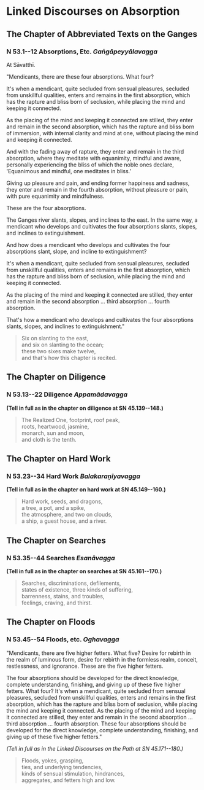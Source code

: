 # Linked Discourses on Absorption

<!--pg-->
## The Chapter of Abbreviated Texts on the Ganges

### N 53.1--12 Absorptions, Etc. *Gaṅgāpeyyālavagga*

At Sāvatthī.

"Mendicants, there are these four absorptions. What four?

It's when a mendicant, quite secluded from sensual pleasures, secluded
from unskillful qualities, enters and remains in the first absorption,
which has the rapture and bliss born of seclusion, while placing the
mind and keeping it connected.

As the placing of the mind and keeping it connected are stilled, they
enter and remain in the second absorption, which has the rapture and
bliss born of immersion, with internal clarity and mind at one, without
placing the mind and keeping it connected.

And with the fading away of rapture, they enter and remain in the third
absorption, where they meditate with equanimity, mindful and aware,
personally experiencing the bliss of which the noble ones declare,
'Equanimous and mindful, one meditates in bliss.'

Giving up pleasure and pain, and ending former happiness and sadness,
they enter and remain in the fourth absorption, without pleasure or
pain, with pure equanimity and mindfulness.

These are the four absorptions.

The Ganges river slants, slopes, and inclines to the east. In the same
way, a mendicant who develops and cultivates the four absorptions
slants, slopes, and inclines to extinguishment.

And how does a mendicant who develops and cultivates the four
absorptions slant, slope, and incline to extinguishment?

It's when a mendicant, quite secluded from sensual pleasures, secluded
from unskillful qualities, enters and remains in the first absorption,
which has the rapture and bliss born of seclusion, while placing the
mind and keeping it connected.

As the placing of the mind and keeping it connected are stilled, they
enter and remain in the second absorption ... third absorption ...
fourth absorption.

That's how a mendicant who develops and cultivates the four absorptions
slants, slopes, and inclines to extinguishment."

> Six on slanting to the east,\
> and six on slanting to the ocean;\
> these two sixes make twelve,\
> and that's how this chapter is recited.

<!--pg-->
## The Chapter on Diligence

### N 53.13--22 Diligence *Appamādavagga*

**(Tell in full as in the chapter on diligence at SN 45.139--148.)**

> The Realized One, footprint, roof peak,\
> roots, heartwood, jasmine,\
> monarch, sun and moon,\
> and cloth is the tenth.

<!--pg-->
## The Chapter on Hard Work

### N 53.23--34 Hard Work *Balakaraṇīyavagga*

**(Tell in full as in the chapter on hard work at SN 45.149--160.)**

> Hard work, seeds, and dragons,\
> a tree, a pot, and a spike,\
> the atmosphere, and two on clouds,\
> a ship, a guest house, and a river.

<!--pg-->
## The Chapter on Searches

### N 53.35--44 Searches *Esanāvagga*

**(Tell in full as in the chapter on searches at SN 45.161--170.)**

> Searches, discriminations, defilements,\
> states of existence, three kinds of suffering,\
> barrenness, stains, and troubles,\
> feelings, craving, and thirst.

<!--pg-->
## The Chapter on Floods

### N 53.45--54 Floods, etc. *Oghavagga*

"Mendicants, there are five higher fetters. What five? Desire for
rebirth in the realm of luminous form, desire for rebirth in the
formless realm, conceit, restlessness, and ignorance. These are the five
higher fetters.

The four absorptions should be developed for the direct knowledge,
complete understanding, finishing, and giving up of these five higher
fetters. What four? It's when a mendicant, quite secluded from sensual
pleasures, secluded from unskillful qualities, enters and remains in the
first absorption, which has the rapture and bliss born of seclusion,
while placing the mind and keeping it connected. As the placing of the
mind and keeping it connected are stilled, they enter and remain in the
second absorption ... third absorption ... fourth absorption. These four
absorptions should be developed for the direct knowledge, complete
understanding, finishing, and giving up of these five higher fetters."

*(Tell in full as in the Linked Discourses on the Path at SN
45\.171--180.)*

> Floods, yokes, grasping,\
> ties, and underlying tendencies,\
> kinds of sensual stimulation, hindrances,\
> aggregates, and fetters high and low.



